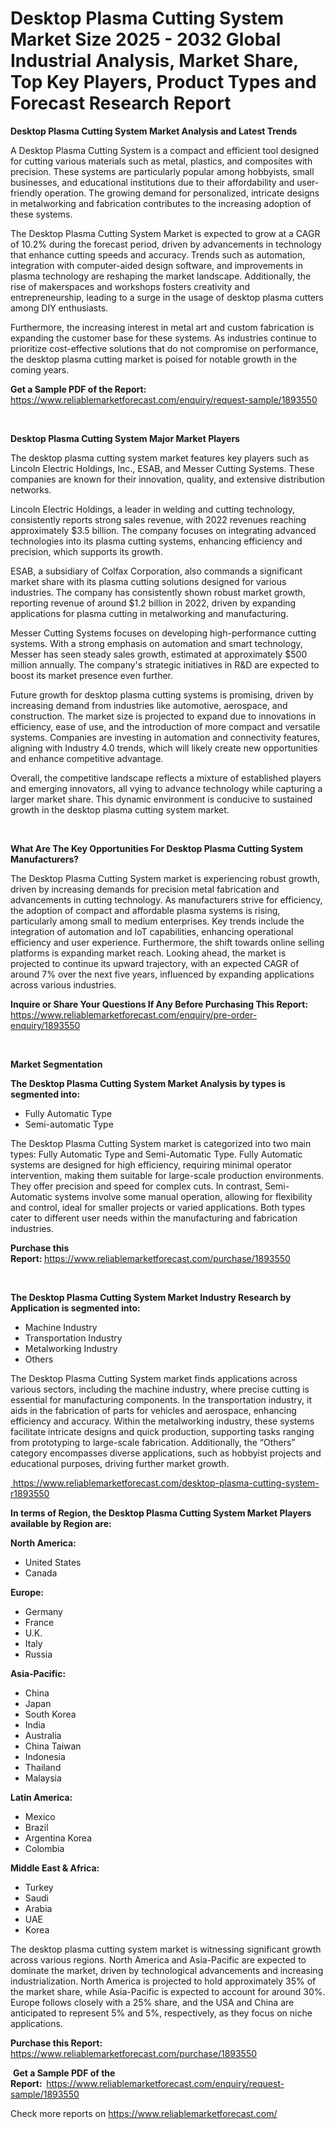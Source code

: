 <p><h1>Desktop Plasma Cutting System Market Size 2025 - 2032 Global Industrial Analysis, Market Share, Top Key Players, Product Types and Forecast Research Report</h1></p><p><strong>Desktop Plasma Cutting System Market Analysis and Latest Trends</strong></p>
<p><p>A Desktop Plasma Cutting System is a compact and efficient tool designed for cutting various materials such as metal, plastics, and composites with precision. These systems are particularly popular among hobbyists, small businesses, and educational institutions due to their affordability and user-friendly operation. The growing demand for personalized, intricate designs in metalworking and fabrication contributes to the increasing adoption of these systems.</p><p>The Desktop Plasma Cutting System Market is expected to grow at a CAGR of 10.2% during the forecast period, driven by advancements in technology that enhance cutting speeds and accuracy. Trends such as automation, integration with computer-aided design software, and improvements in plasma technology are reshaping the market landscape. Additionally, the rise of makerspaces and workshops fosters creativity and entrepreneurship, leading to a surge in the usage of desktop plasma cutters among DIY enthusiasts.</p><p>Furthermore, the increasing interest in metal art and custom fabrication is expanding the customer base for these systems. As industries continue to prioritize cost-effective solutions that do not compromise on performance, the desktop plasma cutting market is poised for notable growth in the coming years.</p></p>
<p><strong>Get a Sample PDF of the Report:&nbsp;</strong> <a href="https://www.reliablemarketforecast.com/enquiry/request-sample/1893550?utm_campaign=2208&utm_medium=2&utm_source=Github&utm_content=ia&utm_term=01032025&utm_id=desktop-plasma-cutting-system">https://www.reliablemarketforecast.com/enquiry/request-sample/1893550</a></p>
<p>&nbsp;</p>
<p><strong>Desktop Plasma Cutting System Major Market Players</strong></p>
<p><p>The desktop plasma cutting system market features key players such as Lincoln Electric Holdings, Inc., ESAB, and Messer Cutting Systems. These companies are known for their innovation, quality, and extensive distribution networks. </p><p>Lincoln Electric Holdings, a leader in welding and cutting technology, consistently reports strong sales revenue, with 2022 revenues reaching approximately $3.5 billion. The company focuses on integrating advanced technologies into its plasma cutting systems, enhancing efficiency and precision, which supports its growth.</p><p>ESAB, a subsidiary of Colfax Corporation, also commands a significant market share with its plasma cutting solutions designed for various industries. The company has consistently shown robust market growth, reporting revenue of around $1.2 billion in 2022, driven by expanding applications for plasma cutting in metalworking and manufacturing.</p><p>Messer Cutting Systems focuses on developing high-performance cutting systems. With a strong emphasis on automation and smart technology, Messer has seen steady sales growth, estimated at approximately $500 million annually. The company's strategic initiatives in R&D are expected to boost its market presence even further.</p><p>Future growth for desktop plasma cutting systems is promising, driven by increasing demand from industries like automotive, aerospace, and construction. The market size is projected to expand due to innovations in efficiency, ease of use, and the introduction of more compact and versatile systems. Companies are investing in automation and connectivity features, aligning with Industry 4.0 trends, which will likely create new opportunities and enhance competitive advantage.</p><p>Overall, the competitive landscape reflects a mixture of established players and emerging innovators, all vying to advance technology while capturing a larger market share. This dynamic environment is conducive to sustained growth in the desktop plasma cutting system market.</p></p>
<p>&nbsp;</p>
<p><strong>What Are The Key Opportunities For Desktop Plasma Cutting System Manufacturers?</strong></p>
<p><p>The Desktop Plasma Cutting System market is experiencing robust growth, driven by increasing demands for precision metal fabrication and advancements in cutting technology. As manufacturers strive for efficiency, the adoption of compact and affordable plasma systems is rising, particularly among small to medium enterprises. Key trends include the integration of automation and IoT capabilities, enhancing operational efficiency and user experience. Furthermore, the shift towards online selling platforms is expanding market reach. Looking ahead, the market is projected to continue its upward trajectory, with an expected CAGR of around 7% over the next five years, influenced by expanding applications across various industries.</p></p>
<p><strong>Inquire or Share Your Questions If Any Before Purchasing This Report:</strong> <a href="https://www.reliablemarketforecast.com/enquiry/pre-order-enquiry/1893550?utm_campaign=2208&utm_medium=2&utm_source=Github&utm_content=ia&utm_term=01032025&utm_id=desktop-plasma-cutting-system">https://www.reliablemarketforecast.com/enquiry/pre-order-enquiry/1893550</a></p>
<p>&nbsp;</p>
<p><strong>Market Segmentation</strong></p>
<p><strong>The Desktop Plasma Cutting System Market Analysis by types is segmented into:</strong></p>
<p><ul><li>Fully Automatic Type</li><li>Semi-automatic Type</li></ul></p>
<p><p>The Desktop Plasma Cutting System market is categorized into two main types: Fully Automatic Type and Semi-Automatic Type. Fully Automatic systems are designed for high efficiency, requiring minimal operator intervention, making them suitable for large-scale production environments. They offer precision and speed for complex cuts. In contrast, Semi-Automatic systems involve some manual operation, allowing for flexibility and control, ideal for smaller projects or varied applications. Both types cater to different user needs within the manufacturing and fabrication industries.</p></p>
<p><strong>Purchase this Report:&nbsp;</strong><a href="https://www.reliablemarketforecast.com/purchase/1893550?utm_campaign=2208&utm_medium=2&utm_source=Github&utm_content=ia&utm_term=01032025&utm_id=desktop-plasma-cutting-system">https://www.reliablemarketforecast.com/purchase/1893550</a></p>
<p>&nbsp;</p>
<p><strong>The Desktop Plasma Cutting System Market Industry Research by Application is segmented into:</strong></p>
<p><ul><li>Machine Industry</li><li>Transportation Industry</li><li>Metalworking Industry</li><li>Others</li></ul></p>
<p><p>The Desktop Plasma Cutting System market finds applications across various sectors, including the machine industry, where precise cutting is essential for manufacturing components. In the transportation industry, it aids in the fabrication of parts for vehicles and aerospace, enhancing efficiency and accuracy. Within the metalworking industry, these systems facilitate intricate designs and quick production, supporting tasks ranging from prototyping to large-scale fabrication. Additionally, the “Others” category encompasses diverse applications, such as hobbyist projects and educational purposes, driving further market growth.</p></p>
<p><a href="https://www.reliablemarketforecast.com/desktop-plasma-cutting-system-r1893550?utm_campaign=2208&utm_medium=2&utm_source=Github&utm_content=ia&utm_term=01032025&utm_id=desktop-plasma-cutting-system">&nbsp;https://www.reliablemarketforecast.com/desktop-plasma-cutting-system-r1893550</a></p>
<p><strong>In terms of Region, the Desktop Plasma Cutting System Market Players available by Region are:</strong></p>
<p>
    <p> <strong> North America: </strong>
        <ul>
            <li>United States</li>
            <li>Canada</li>
        </ul>
        </p> 
    <p> <strong> Europe: </strong>
        <ul>
            <li>Germany</li>
            <li>France</li>
            <li>U.K.</li>
            <li>Italy</li>
            <li>Russia</li>
        </ul>
        </p> 
    <p> <strong> Asia-Pacific: </strong>
        <ul>
            <li>China</li>
            <li>Japan</li>
            <li>South Korea</li>
            <li>India</li>
            <li>Australia</li>
            <li>China Taiwan</li>
            <li>Indonesia</li>
            <li>Thailand</li>
            <li>Malaysia</li>
        </ul>
        </p> 
    <p> <strong> Latin America: </strong>
        <ul>
            <li>Mexico</li>
            <li>Brazil</li>
            <li>Argentina Korea</li>
            <li>Colombia</li>
        </ul>
        </p> 
    <p> <strong> Middle East & Africa: </strong>
        <ul>
            <li>Turkey</li>
            <li>Saudi</li>
            <li>Arabia</li>
            <li>UAE</li>
            <li>Korea</li>
        </ul>
    </p>
    </p>
<p><p>The desktop plasma cutting system market is witnessing significant growth across various regions. North America and Asia-Pacific are expected to dominate the market, driven by technological advancements and increasing industrialization. North America is projected to hold approximately 35% of the market share, while Asia-Pacific is expected to account for around 30%. Europe follows closely with a 25% share, and the USA and China are anticipated to represent 5% and 5%, respectively, as they focus on niche applications.</p></p>
<p><strong>Purchase this Report: </strong><a href="https://www.reliablemarketforecast.com/purchase/1893550?utm_campaign=2208&utm_medium=2&utm_source=Github&utm_content=ia&utm_term=01032025&utm_id=desktop-plasma-cutting-system">https://www.reliablemarketforecast.com/purchase/1893550</a></p>
<p>&nbsp;<strong>Get a Sample PDF of the Report:&nbsp;&nbsp;</strong><a href="https://www.reliablemarketforecast.com/enquiry/request-sample/1893550?utm_campaign=2208&utm_medium=2&utm_source=Github&utm_content=ia&utm_term=01032025&utm_id=desktop-plasma-cutting-system">https://www.reliablemarketforecast.com/enquiry/request-sample/1893550</a></p>
<p><strong></strong></p>
<p>Check more reports on <a href="https://www.reliablemarketforecast.com/?utm_campaign=2208&utm_medium=2&utm_source=Github&utm_content=ia&utm_term=01032025&utm_id=desktop-plasma-cutting-system">https://www.reliablemarketforecast.com/</a></p>